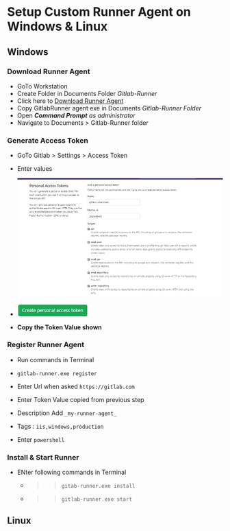 # Setup Custom Runner Agent on Windows & Linux

## Windows

### Download Runner Agent
- GoTo Workstation
- Create Folder in Documents Folder _Gitlab-Runner_
- Click here to [Download Runner Agent](https://gitlab-runner-downloads.s3.amazonaws.com/latest/binaries/gitlab-runner-windows-amd64.exe)
- Copy GitlabRunner agent exe in Documents _Gitlab-Runner Folder_
- Open _**Command Prompt** as administrator_
- Navigate to Documents > Gitlab-Runner folder
  
### Generate Access Token

- GoTo Gitlab > Settings > Access Token
- Enter values
  
  ![Screenshot1](./images/L4-1.jpg)

- ![Screenshot1](./images/L4-2.jpg)
  
- **Copy the Token Value shown**
### Register Runner Agent

- Run commands in Terminal
    
- `gitlab-runner.exe register`
- Enter Url when asked `https://gitlab.com`
- Enter Token Value copied from previous step
- Description Add `_my-runner-agent_`
- Tags : `iis,windows,production`
- Enter `powershell`


### Install & Start Runner

- ENter following commands in Terminal
  - >> `gitab-runner.exe install`
  - >> `gitlab-runner.exe start`
    
  



## Linux